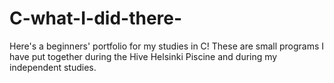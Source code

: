 # C-what-I-did-there-
Here's a beginners' portfolio for my studies in C! These are small programs I have put together during the Hive Helsinki Piscine and during my independent studies.
